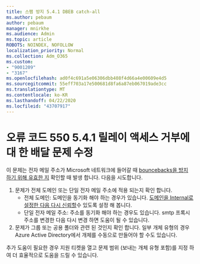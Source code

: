 ```yaml
---
title: 스팸 방지 5.4.1 DBEB catch-all
ms.author: pebaum
author: pebaum
manager: mnirkhe
ms.audience: Admin
ms.topic: article
ROBOTS: NOINDEX, NOFOLLOW
localization_priority: Normal
ms.collection: Adm_O365
ms.custom:
- "9001209"
- "3167"
ms.openlocfilehash: ad0f4c691a5e06306dbb408f4d66a4e00609e4d5
ms.sourcegitcommit: 55eff703a17e500681d8fa6a87eb067019ade3cc
ms.translationtype: MT
ms.contentlocale: ko-KR
ms.lasthandoff: 04/22/2020
ms.locfileid: "43707917"
---
```

# <a name="fix-delivery-issues-for-error-code-550-541-relay-access-denied"></a>오류 코드 550 5.4.1 릴레이 액세스 거부에 대 한 배달 문제 수정

이 문제는 전자 메일 주소가 Microsoft 네트워크에 들어갈 때 [bouncebacks을 방지 하기 위해 유효한 지](https://docs.microsoft.com/exchange/mail-flow-best-practices/use-directory-based-edge-blocking) 확인할 때 발생 합니다. 다음을 시도합니다.

1. 문제가 전체 도메인 또는 단일 전자 메일 주소에 적용 되는지 확인 합니다.
    - 전체 도메인: 도메인을 동기화 해야 하는 경우가 있습니다. [도메인을 Internal로 설정한 다음 다시 신뢰할](https://docs.microsoft.com/exchange/mail-flow-best-practices/manage-accepted-domains/manage-accepted-domains)수 있도록 설정 해 봅니다.
    - 단일 전자 메일 주소: 주소를 동기화 해야 하는 경우도 있습니다. smtp 프록시 주소를 변경한 다음 다시 변경 하면 도움이 될 수 있습니다.
2. 문제가 그룹 또는 공용 폴더와 관련 된 것인지 확인 합니다. 일부 개체 유형의 경우 Azure Active Directory에서 개체를 수동으로 만들어야 할 수도 있습니다.

추가 도움이 필요한 경우 지원 티켓을 열고 문제 범위 (보내는 개체 유형 포함)를 지정 하 여 더 효율적으로 도움을 드릴 수 있습니다.